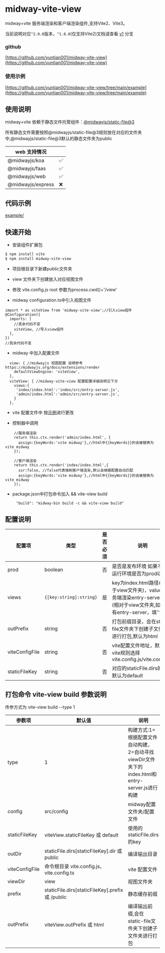 # midway-vite-view

midway+vite 服务端渲染和客户端渲染组件,支持Vite2、Vite3。

当前说明对应`^2.0.0`版本，`^1.0.0`(仅支持Vite2)文档请查看 [v1](/yuntian001/midway-vite-view/tree/v1) 分支


### github
[https://github.com/yuntian001/midway-vite-view](https://github.com/yuntian001/midway-vite-view)

### 使用示例
[https://github.com/yuntian001/midway-vite-view/tree/main/example](https://github.com/yuntian001/midway-vite-view/tree/main/example)

## 使用说明

midway+vite 依赖于静态文件托管组件：[@midwayjs/static-file@3](https://midwayjs.org/docs/extensions/static_file)

所有静态文件需要按照@midwayjs/static-file@3规则放在对应的文件夹中,@midwayjs/static-file@3默认的静态文件夹为public

| web 支持情况| |
|     ---    | --- |
| @midwayjs/koa |	✅ |
| @midwayjs/faas | ✅ |
| @midwayjs/web	 | ✅ |
| @midwayjs/express	| ❌ |

## 代码示例

[example/](./example/)

## 快速开始
- 安装组件扩展包
```bash
$ npm install vite
$ npm install midway-vite-view
```
- 项目根目录下新建public文件夹
- view 文件夹下创建放入对应视图文件

- 修改 vite.config.js root 参数为process.cwd()+'/view'

- midway configuration.ts中引入视图文件
```
import * as viteView from 'midway-vite-view';//引入view组件
@Configuration({
  imports: [
    //其余代码不变
    viteView, //导入view组件
  ],
})
//其余代码不变
```

- midway 中加入配置文件

```
  view: { //midwayjs 视图配置 说明参考 https://midwayjs.org/docs/extensions/render
    defaultViewEngine: 'viteView',
  },
  viteView: { //midway-vite-view 配置配置详细说明见下方
    views:{
     'index/index.html':'index/src/entry-server.js',
     'admin/index.html':'admin/src/entry-server.js',
    }
  },

```

- vite 配置文件中 按[示例](./example/)进行更改

- 控制器中调用
```
    //服务端渲染 
    return this.ctx.render('admin/index.html', {
      assign:{keyWords:'vite midway'},//html中{{keyWords}}的会被替换为vite midway
    });

    //客户端渲染
    return this.ctx.render('index/index.html',{
      ssr:false, //false代表强制客户端渲染,默认会根据配置自动匹配
      assign:{keyWords:'vite midway'},//html中{{keyWords}}的会被替换为vite midway
    });

```

- package.json中打包命令加入 && vite-view build
```
     "build": "midway-bin build -c && vite-view build"
```
## 配置说明

| 配置项      |类型|是否必须 | 说明 |
| -----------| ----------- | ----------- |----------- |
| prod      | boolean| 否 |是否是发布环境 如果不传用运行环境是否为prod以区分|
| views | `{[key:string]:string}`  | 是 | key为index.html路径(相对于view文件夹)，value为服务端渲染entry-server路径(相对于view文件夹,如果没有entry-server，填'')|
| outPrefix | string | 否 | 打包前缀目录，会在static-file文件夹下创建子文件夹进行打包,默认为html |
| viteConfigFile | string | 否 | vite配置文件地址，默认按vite规则选择vite.config.js/vite.config.ts | 
| staticFileKey | string | 否 | 对应的staticFile.dirs的key 默认为default |

## 打包命令 vite-view build 参数说明
传参方式为 vite-view build --type 1

| 参数项      | 默认值 | 说明 |
| ---------- | ----------- |----------- |
|type | 1 | 构建方式:1=根据配置文件自动构建，2=自动寻找viewDir文件夹下的index.html和entry-server.js进行构建|
| config | src/config |midway配置文件夹/配置文件|
| staticFileKey |viteView.staticFileKey 或 default|使用的staticFile.dirs的key|
| outDir | staticFile.dirs[staticFileKey].dir 或 public |编译输出目录|
| viteConfigFile |命令根目录 vite.config.js、vite.config.ts|vite 配置文件 |
| viewDir | view | 视图文件夹 |
| prefix | staticFile.dirs[staticFileKey].prefix 或 /public | 静态缓存前缀 |
| outPrefix | viteView.outPrefix 或 html | 编译输出前缀,会在static-file文件夹下创建子文件夹进行打包 |


